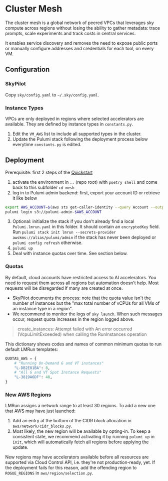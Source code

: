 # Cluster Mesh
The cluster mesh is a global network of peered VPCs that leverages sky compute across regions without losing the ability to gather metadata: trace prompts, scale experiments and track costs in central services. 

It enables service discovery and removes the need to expose public ports or manually configure addresses and credentials for each tool, on every VM.

## Configuration
### SkyPilot
Copy `sky/config.yaml` to `~/.sky/config.yaml`.

### Instance Types
VPCs are only deployed in regions where selected accelerators are available. They are defined by instance types in `constants.py`. 

1. Edit the `VM_AWS` list to include all supported types in the cluster.
2. Update the Pulumi stack following the deployment process below everytime `constants.py` is edited.

## Deployment
Prerequisite: first 2 steps of the [Quickstart](/README.md#quickstart)
1. activate the environment in `..` (repo root) with `poetry shell` and come back to this subfolder `cd mesh`
2. log in to Pulumi admin backend: first, export your account ID or retrieve it like below
```bash
export AWS_ACCOUNT=$(aws sts get-caller-identity --query Account --output text)
pulumi login s3://pulumi-admin-$AWS_ACCOUNT
```
3. Optional: initialize the stack if you don't already find a local `Pulumi.lmrun.yaml` in this folder. It should contain an `encryptedKey` field. Run `pulumi stack init lmrun --secrets-provider awskms://alias/pulumi/admin` if the stack has never been deployed or `pulumi config refresh` otherwise.
4. `pulumi up`
5. Deal with instance quotas over time. See section below.

### Quotas
By default, cloud accounts have restricted access to AI accelerators. You need to request them across all regions but automation doesn't help. Most requests will be disregarded if many are created at once.
- SkyPilot documents the [process](https://docs.skypilot.co/en/latest/cloud-setup/quota.html#aws): note that the quota value isn't the number of instances but the "max total number of vCPUs for all VMs of an instance type in a region".
- We recommend to monitor the logs of `sky launch`. When such messages occur, request quota increases in the region logged above.
> create_instances: Attempt failed with An error occurred (VcpuLimitExceeded) when calling the RunInstances operation

This dictionary shows codes and names of common minimum quotas to run default LMRun templates:
```python
QUOTAS_AWS = {
    # "Running On-Demand G and VT instances"
    "L-DB2E81BA": 8,
    # "All G and VT Spot Instance Requests"
    "L-3819A6DF": 48,
}
```

### New AWS Regions
LMRun assigns a network range to at least 30 regions. To add a new one that AWS may have just launched:
1. Add an entry at the bottom of the CIDR block allocation in `aws/network/cidr_blocks.py`.
2. Most likely, the new region will be available by opting-in. To keep a consistent state, we recommend activating it by running `pulumi up` in `init`, which will automatically fetch all regions before applying the update.

New regions may have accelerators available before all resources are supported via Cloud Control API, i.e. they're not production-ready, yet. If the deployment fails for this reason, add the offending region to `ROGUE_REGIONS` in `aws/region/selection.py`.

